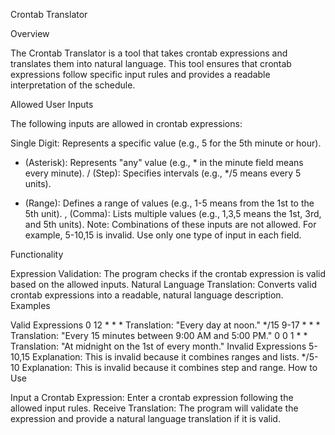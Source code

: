 Crontab Translator

Overview

The Crontab Translator is a tool that takes crontab expressions and translates them into natural language. This tool ensures that crontab expressions follow specific input rules and provides a readable interpretation of the schedule.

Allowed User Inputs

The following inputs are allowed in crontab expressions:

Single Digit: Represents a specific value (e.g., 5 for the 5th minute or hour).
* (Asterisk): Represents "any" value (e.g., * in the minute field means every minute).
/ (Step): Specifies intervals (e.g., */5 means every 5 units).
- (Range): Defines a range of values (e.g., 1-5 means from the 1st to the 5th unit).
, (Comma): Lists multiple values (e.g., 1,3,5 means the 1st, 3rd, and 5th units).
Note: Combinations of these inputs are not allowed. For example, 5-10,15 is invalid. Use only one type of input in each field.

Functionality

Expression Validation: The program checks if the crontab expression is valid based on the allowed inputs.
Natural Language Translation: Converts valid crontab expressions into a readable, natural language description.
Examples

Valid Expressions
0 12 * * *
Translation: "Every day at noon."
*/15 9-17 * * *
Translation: "Every 15 minutes between 9:00 AM and 5:00 PM."
0 0 1 * *
Translation: "At midnight on the 1st of every month."
Invalid Expressions
5-10,15
Explanation: This is invalid because it combines ranges and lists.
*/5-10
Explanation: This is invalid because it combines step and range.
How to Use

Input a Crontab Expression: Enter a crontab expression following the allowed input rules.
Receive Translation: The program will validate the expression and provide a natural language translation if it is valid.
